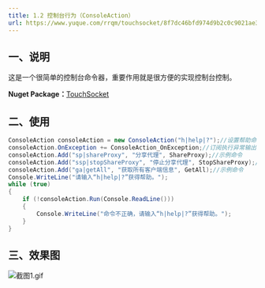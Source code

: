 ```yaml
---
title: 1.2 控制台行为（ConsoleAction）
url: https://www.yuque.com/rrqm/touchsocket/8f7dc46bfd974d9b2c0c9021ae3d108e
---
```


<a name="sGxgl"></a>

## 一、说明

这是一个很简单的控制台命令器，重要作用就是很方便的实现控制台控制。

**Nuget Package：**[TouchSocket](https://www.nuget.org/packages/TouchSocket/) <a name="b6B9n"></a>

## 二、使用

```csharp
ConsoleAction consoleAction = new ConsoleAction("h|help|?");//设置帮助命令
consoleAction.OnException += ConsoleAction_OnException;//订阅执行异常输出
consoleAction.Add("sp|shareProxy", "分享代理", ShareProxy);//示例命令
consoleAction.Add("ssp|stopShareProxy", "停止分享代理", StopShareProxy);//示例命令
consoleAction.Add("ga|getAll", "获取所有客户端信息", GetAll);//示例命令
Console.WriteLine("请输入“h|help|?”获得帮助。");
while (true)
{
    if (!consoleAction.Run(Console.ReadLine()))
    {
        Console.WriteLine("命令不正确，请输入“h|help|?”获得帮助。");
    }
}
```

<a name="S2qcR"></a>

## 三、效果图

![](..\assets\8f7dc46bfd974d9b2c0c9021ae3d108e\094722_a1bd8a90_8553710.gif)截图1.gif
